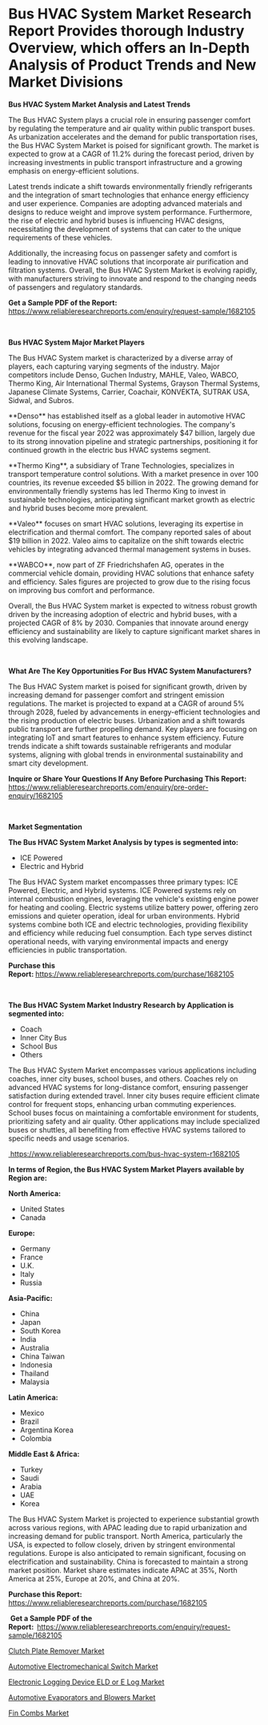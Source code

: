 <p><h1>Bus HVAC System Market Research Report Provides thorough Industry Overview, which offers an In-Depth Analysis of Product Trends and New Market Divisions</h1></p><p><strong>Bus HVAC System Market Analysis and Latest Trends</strong></p>
<p><p>The Bus HVAC System plays a crucial role in ensuring passenger comfort by regulating the temperature and air quality within public transport buses. As urbanization accelerates and the demand for public transportation rises, the Bus HVAC System Market is poised for significant growth. The market is expected to grow at a CAGR of 11.2% during the forecast period, driven by increasing investments in public transport infrastructure and a growing emphasis on energy-efficient solutions.</p><p>Latest trends indicate a shift towards environmentally friendly refrigerants and the integration of smart technologies that enhance energy efficiency and user experience. Companies are adopting advanced materials and designs to reduce weight and improve system performance. Furthermore, the rise of electric and hybrid buses is influencing HVAC designs, necessitating the development of systems that can cater to the unique requirements of these vehicles.</p><p>Additionally, the increasing focus on passenger safety and comfort is leading to innovative HVAC solutions that incorporate air purification and filtration systems. Overall, the Bus HVAC System Market is evolving rapidly, with manufacturers striving to innovate and respond to the changing needs of passengers and regulatory standards.</p></p>
<p><strong>Get a Sample PDF of the Report:&nbsp;</strong> <a href="https://www.reliableresearchreports.com/enquiry/request-sample/1682105?utm_campaign=1289&utm_medium=2&utm_source=Github&utm_content=ia&utm_term=01102024&utm_id=bus-hvac-system">https://www.reliableresearchreports.com/enquiry/request-sample/1682105</a></p>
<p>&nbsp;</p>
<p><strong>Bus HVAC System Major Market Players</strong></p>
<p><p>The Bus HVAC System market is characterized by a diverse array of players, each capturing varying segments of the industry. Major competitors include Denso, Guchen Industry, MAHLE, Valeo, WABCO, Thermo King, Air International Thermal Systems, Grayson Thermal Systems, Japanese Climate Systems, Carrier, Coachair, KONVEKTA, SUTRAK USA, Sidwal, and Subros.</p><p>**Denso** has established itself as a global leader in automotive HVAC solutions, focusing on energy-efficient technologies. The company's revenue for the fiscal year 2022 was approximately $47 billion, largely due to its strong innovation pipeline and strategic partnerships, positioning it for continued growth in the electric bus HVAC systems segment.</p><p>**Thermo King**, a subsidiary of Trane Technologies, specializes in transport temperature control solutions. With a market presence in over 100 countries, its revenue exceeded $5 billion in 2022. The growing demand for environmentally friendly systems has led Thermo King to invest in sustainable technologies, anticipating significant market growth as electric and hybrid buses become more prevalent.</p><p>**Valeo** focuses on smart HVAC solutions, leveraging its expertise in electrification and thermal comfort. The company reported sales of about $19 billion in 2022. Valeo aims to capitalize on the shift towards electric vehicles by integrating advanced thermal management systems in buses.</p><p>**WABCO**, now part of ZF Friedrichshafen AG, operates in the commercial vehicle domain, providing HVAC solutions that enhance safety and efficiency. Sales figures are projected to grow due to the rising focus on improving bus comfort and performance.</p><p>Overall, the Bus HVAC System market is expected to witness robust growth driven by the increasing adoption of electric and hybrid buses, with a projected CAGR of 8% by 2030. Companies that innovate around energy efficiency and sustainability are likely to capture significant market shares in this evolving landscape.</p></p>
<p>&nbsp;</p>
<p><strong>What Are The Key Opportunities For Bus HVAC System Manufacturers?</strong></p>
<p><p>The Bus HVAC System market is poised for significant growth, driven by increasing demand for passenger comfort and stringent emission regulations. The market is projected to expand at a CAGR of around 5% through 2028, fueled by advancements in energy-efficient technologies and the rising production of electric buses. Urbanization and a shift towards public transport are further propelling demand. Key players are focusing on integrating IoT and smart features to enhance system efficiency. Future trends indicate a shift towards sustainable refrigerants and modular systems, aligning with global trends in environmental sustainability and smart city development.</p></p>
<p><strong>Inquire or Share Your Questions If Any Before Purchasing This Report:</strong> <a href="https://www.reliableresearchreports.com/enquiry/pre-order-enquiry/1682105?utm_campaign=1289&utm_medium=2&utm_source=Github&utm_content=ia&utm_term=01102024&utm_id=bus-hvac-system">https://www.reliableresearchreports.com/enquiry/pre-order-enquiry/1682105</a></p>
<p>&nbsp;</p>
<p><strong>Market Segmentation</strong></p>
<p><strong>The Bus HVAC System Market Analysis by types is segmented into:</strong></p>
<p><ul><li>ICE Powered</li><li>Electric and Hybrid</li></ul></p>
<p><p>The Bus HVAC System market encompasses three primary types: ICE Powered, Electric, and Hybrid systems. ICE Powered systems rely on internal combustion engines, leveraging the vehicle's existing engine power for heating and cooling. Electric systems utilize battery power, offering zero emissions and quieter operation, ideal for urban environments. Hybrid systems combine both ICE and electric technologies, providing flexibility and efficiency while reducing fuel consumption. Each type serves distinct operational needs, with varying environmental impacts and energy efficiencies in public transportation.</p></p>
<p><strong>Purchase this Report:&nbsp;</strong><a href="https://www.reliableresearchreports.com/purchase/1682105?utm_campaign=1289&utm_medium=2&utm_source=Github&utm_content=ia&utm_term=01102024&utm_id=bus-hvac-system">https://www.reliableresearchreports.com/purchase/1682105</a></p>
<p>&nbsp;</p>
<p><strong>The Bus HVAC System Market Industry Research by Application is segmented into:</strong></p>
<p><ul><li>Coach</li><li>Inner City Bus</li><li>School Bus</li><li>Others</li></ul></p>
<p><p>The Bus HVAC System Market encompasses various applications including coaches, inner city buses, school buses, and others. Coaches rely on advanced HVAC systems for long-distance comfort, ensuring passenger satisfaction during extended travel. Inner city buses require efficient climate control for frequent stops, enhancing urban commuting experiences. School buses focus on maintaining a comfortable environment for students, prioritizing safety and air quality. Other applications may include specialized buses or shuttles, all benefiting from effective HVAC systems tailored to specific needs and usage scenarios.</p></p>
<p><a href="https://www.reliableresearchreports.com/bus-hvac-system-r1682105?utm_campaign=1289&utm_medium=2&utm_source=Github&utm_content=ia&utm_term=01102024&utm_id=bus-hvac-system">&nbsp;https://www.reliableresearchreports.com/bus-hvac-system-r1682105</a></p>
<p><strong>In terms of Region, the Bus HVAC System Market Players available by Region are:</strong></p>
<p>
    <p> <strong> North America: </strong>
        <ul>
            <li>United States</li>
            <li>Canada</li>
        </ul>
        </p> 
    <p> <strong> Europe: </strong>
        <ul>
            <li>Germany</li>
            <li>France</li>
            <li>U.K.</li>
            <li>Italy</li>
            <li>Russia</li>
        </ul>
        </p> 
    <p> <strong> Asia-Pacific: </strong>
        <ul>
            <li>China</li>
            <li>Japan</li>
            <li>South Korea</li>
            <li>India</li>
            <li>Australia</li>
            <li>China Taiwan</li>
            <li>Indonesia</li>
            <li>Thailand</li>
            <li>Malaysia</li>
        </ul>
        </p> 
    <p> <strong> Latin America: </strong>
        <ul>
            <li>Mexico</li>
            <li>Brazil</li>
            <li>Argentina Korea</li>
            <li>Colombia</li>
        </ul>
        </p> 
    <p> <strong> Middle East & Africa: </strong>
        <ul>
            <li>Turkey</li>
            <li>Saudi</li>
            <li>Arabia</li>
            <li>UAE</li>
            <li>Korea</li>
        </ul>
    </p>
    </p>
<p><p>The Bus HVAC System Market is projected to experience substantial growth across various regions, with APAC leading due to rapid urbanization and increasing demand for public transport. North America, particularly the USA, is expected to follow closely, driven by stringent environmental regulations. Europe is also anticipated to remain significant, focusing on electrification and sustainability. China is forecasted to maintain a strong market position. Market share estimates indicate APAC at 35%, North America at 25%, Europe at 20%, and China at 20%.</p></p>
<p><strong>Purchase this Report: </strong><a href="https://www.reliableresearchreports.com/purchase/1682105?utm_campaign=1289&utm_medium=2&utm_source=Github&utm_content=ia&utm_term=01102024&utm_id=bus-hvac-system">https://www.reliableresearchreports.com/purchase/1682105</a></p>
<p>&nbsp;<strong>Get a Sample PDF of the Report:&nbsp;&nbsp;</strong><a href="https://www.reliableresearchreports.com/enquiry/request-sample/1682105?utm_campaign=1289&utm_medium=2&utm_source=Github&utm_content=ia&utm_term=01102024&utm_id=bus-hvac-system">https://www.reliableresearchreports.com/enquiry/request-sample/1682105</a></p>
<p><strong></strong></p>
<p><p><a href="https://www.linkedin.com/pulse/clutch-plate-remover-market-size-share-trends-analysis-report-mchvf?utm_campaign=1289&utm_medium=2&utm_source=Github&utm_content=ia&utm_term=01102024&utm_id=bus-hvac-system">Clutch Plate Remover Market</a></p><p><a href="https://issuu.com/reportprime-2/docs/automotive-electromechanical-switch_ea8cce52e63957?utm_campaign=1289&utm_medium=2&utm_source=Github&utm_content=ia&utm_term=01102024&utm_id=bus-hvac-system">Automotive Electromechanical Switch Market</a></p><p><a href="https://issuu.com/reportprime-2/docs/electronic-logging-device-eld-or-e-_5aee2caadf5196?utm_campaign=1289&utm_medium=2&utm_source=Github&utm_content=ia&utm_term=01102024&utm_id=bus-hvac-system">Electronic Logging Device ELD or E Log Market</a></p><p><a href="https://github.com/globismark/Market-Research-Report-List-5/blob/main/automotive-evaporators-and-blowers-market.md?utm_campaign=1289&utm_medium=2&utm_source=Github&utm_content=ia&utm_term=01102024&utm_id=bus-hvac-system">Automotive Evaporators and Blowers Market</a></p><p><a href="https://www.linkedin.com/pulse/fin-combs-market-growth-outlook-from-2024-2031-projecting-137-kljbc?utm_campaign=1289&utm_medium=2&utm_source=Github&utm_content=ia&utm_term=01102024&utm_id=bus-hvac-system">Fin Combs Market</a></p></p>